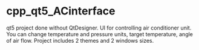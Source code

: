# cpp_qt5_ACinterface
qt5 project done without QtDesigner. UI for controlling air conditioner unit. You can change temperature and pressure units, target temperature, angle of air flow. Project includes 2 themes and 2 windows sizes.
